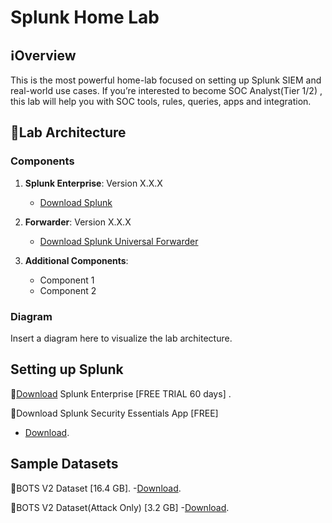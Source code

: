 # Splunk Home Lab

## ℹ️Overview

This is the most powerful home-lab focused on setting up Splunk SIEM and real-world use cases. If you’re interested to become SOC Analyst(Tier 1/2) , this lab will help you with SOC tools, rules, queries, apps and integration.

## 📄Lab Architecture

### Components

1. **Splunk Enterprise**: Version X.X.X
    - [Download Splunk](https://www.splunk.com/en_us/download.html)

2. **Forwarder**: Version X.X.X
    - [Download Splunk Universal Forwarder](https://www.splunk.com/en_us/download/universal-forwarder.html)

3. **Additional Components**:
    - Component 1
    - Component 2

### Diagram

Insert a diagram here to visualize the lab architecture.

## Setting up Splunk 

📍[Download](https://www.splunk.com/en_us/download/splunk-enterprise.html ) Splunk Enterprise [FREE TRIAL 60 days] .

📍Download Splunk Security Essentials App [FREE]
   - [Download](https://splunkbase.splunk.com/app/3435 ).


## Sample Datasets

📍BOTS V2 Dataset [16.4 GB]. 
   -[Download](https://s3.amazonaws.com/botsdataset/botsv2/botsv2_data_set.tgz  ).

📍BOTS V2 Dataset(Attack Only) [3.2 GB] 
   -[Download](https://s3.amazonaws.com/botsdataset/botsv2/botsv2_data_set_attack_only.tgz  ).
